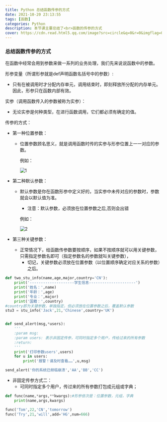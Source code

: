 ```yaml
---
title: Python 总结函数传参的方式
date: 2021-10-20 23:13:55
tags: [函数]
categories: Python
description: 本节课主要总结了<br>函数的传参的方式
cover: https://cdn.read.html5.qq.com/image?src=circle&q=0&r=0&imgflag=0&cdn_cache=1800&w=0&h=0&imageUrl=https://learnonly-7.oss-cn-qingdao.aliyuncs.com/2021-10-20/4.png
---
```


### 总结函数传参的方式

在函数中经常会用到参数来做一系列的业务处理，我们先来说说函数中的参数。

形参变量（所谓形参就是def声明函数名括号中的参数）:

- 只有在被调用时才分配内存单元，调用结束时，即刻释放所分配的内存单元。因此，形参只在函数内部有效。

实参（调用函数传入的参数被称为实参）：

- 无论实参是何种类型，在进行函数调用，它们都必须有确定的值。

传参的方式：

- 第一种位置参数：

  - 位置参数顾名思义，就是调用函数时传的实参与形参位置上一一对应的参数。

    例如：

    ![1](https://cdn.read.html5.qq.com/image?src=circle&q=0&r=0&imgflag=0&cdn_cache=1800&w=0&h=0&imageUrl=https://learnonly-7.oss-cn-qingdao.aliyuncs.com/2021-10-20/1.jpg)

- 第二种默认参数：

  - 默认参数是你在函数形参中定义好的，当实参中未传对应的参数时，参数就会以默认值为准。

    - 注意：默认参数，必须放在位置参数之后,否则会出错

    例如：

    ![2](https://cdn.read.html5.qq.com/image?src=circle&q=0&r=0&imgflag=0&cdn_cache=1800&w=0&h=0&imageUrl=https://learnonly-7.oss-cn-qingdao.aliyuncs.com/2021-10-20/2.jpg)

- 第三种关键参数：

  - 正常情况下，给函数传参数要按顺序，如果不按顺序就可以用关键参数，只需指定参数名即可（指定参数名的参数就叫关键参数），
    - 切记，关键参数必须放在位置参数（以位置顺序确定对应关系的参数）之后。

```python
def two_stu_info(name,age,major,country='CN'):
    print('--------------------学生信息---------------------')
    print('姓名：',name)
    print('年龄：',age)
    print('专业：',major)
    print('国籍：',country)
#country即为关键参数，单独指定，但必须放在位置参数之后，覆盖默认参数
stu3 = stu_info('Jack',21,'Chinese',country='UK')


def send_alert(msg,*users):
    '''
    :param msg:
    :param users: 表示非固定传参，可同时指定多个用户，传给过来的所有参数
    :return:
    '''
    print('打印参数users',users)
    for u in users:
        print('报警！请及时查看……',u,msg)

send_alert('你的系统已频临崩溃','AA','BB','CC')

```

- 非固定传参方式二：    
  - 可同时指定多个用户，传过来的所有参数打包成元组或字典；

```python
def func(name,*args,**kwargs):#形参依次是：位置参数，元组，字典
    print(name,args,kwargs)

func('Tom',22,'CN','tomorrow')
func('Try',21,'will',add='HG',num=666)
```

